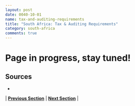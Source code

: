 ```yaml
---
layout: post
date: 0040-10-01
name: tax-and-auditing-requirements
title: "South Africa: Tax & Auditing Requirements"
category: south-africa
comments: true
---
```


# Page in progress, stay tuned!

Sources 
---
- 

| **[Previous Section]( https://neo-project.github.io/global-blockchain-compliance-hub//south-africa/south-africa-team-member-nationality-requirements.html)** | **[Next Section]( https://neo-project.github.io/global-blockchain-compliance-hub//south-africa/south-africa-governing-by-law.html)** |
